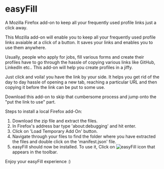 # easyFill

A Mozilla Firefox add-on to keep all your frequently used profile links just a click away.

This Mozilla add-on will enable you to keep all your frequently used profile links avaiable at a click of a button. It saves your links and enables you to use them anywhere.

Usually, people who apply for jobs, fill various forms and create their profiles have to go through the hassle of copying various links like GitHub, LinkedIn etc.. This add-on will help you create profiles in a jiffy.

Just click and voila! you have the link by your side. It helps you get rid of the day to day hassle of opening a new tab, reaching a particular URL and then copying it before the link can be put to some use.

Download this add-on to skip that cumbersome process and jump onto the "put the link to use" part.

Steps to install a local Firefox add-On:

1. Download the zip file and extract the files.
2. In Firefox's address bar type 'about:debugging' and hit enter.
3. Click on 'Load Temporary Add On' button.
4. Navigate through your files to find the folder where you have extracted the files and double click on the 'manifest.json' file.
5. easyFill should now be installed. To use it, Click on ![easyFill icon](./icons/16.png) that appears in the toolbar.

Enjoy your easyFill experience :)
